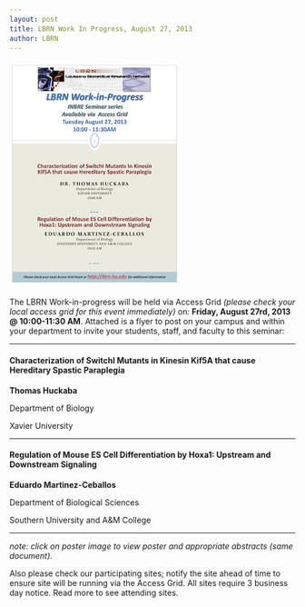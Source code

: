 ```yaml
---
layout: post
title: LBRN Work In Progress, August 27, 2013
author: LBRN
---
```


<a href="/assets/docs/LBRN_WIP_Seminar_Aug_27th_2013.pdf"><img src="/assets/images/wipflyer2.png"></a>

The LBRN Work-in-progress will be held via Access Grid _(please check your local access grid for this event immediately)_ on: **Friday, August 27rd, 2013 @ 10:00-11:30 AM**. Attached is a flyer to post on your campus and within your department to invite your students, staff, and faculty to this seminar:

---

#### Characterization of SwitchI Mutants in Kinesin Kif5A that cause Hereditary Spastic Paraplegia 

**Thomas Huckaba**

Department of Biology

Xavier University

---

#### Regulation of Mouse ES Cell Differentiation by Hoxa1: Upstream and Downstream Signaling

**Eduardo Martinez-Ceballos**

Department of Biological Sciences

Southern University and A&M College

---

_note: click on poster image to view poster and appropriate abstracts (same document)._

Also please check our participating sites; notify the site ahead of time to ensure site will be running via the Access Grid. All sites require 3 business day notice.  Read more to see attending sites.
